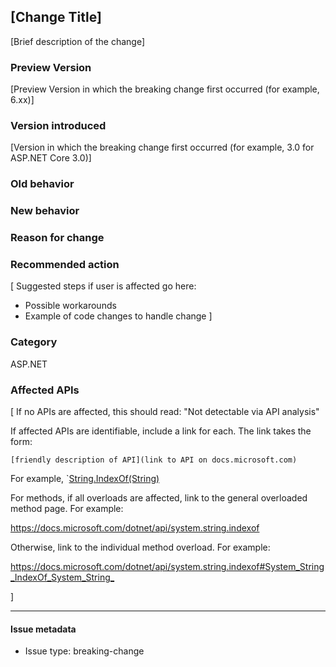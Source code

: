 <!--
This issue template is for use in opening issues that document breaking changes. This template should be used to create an issue by Microsoft product team members who are documenting a breaking change.

Bracketed text is a placeholder; replace the text with the requested information and remove the brackets before submitting the issue. Also, remove this comment before submitting the issue.

-->
## [Change Title]

[Brief description of the change]

### Preview Version

[Preview Version in which the breaking change first occurred (for example, 6.xx)]

### Version introduced

[Version in which the breaking change first occurred (for example, 3.0 for ASP.NET Core 3.0)]

### Old behavior

### New behavior

### Reason for change

### Recommended action

[ Suggested steps if user is affected go here:
- Possible workarounds
- Example of code changes to handle change
]

### Category

ASP.NET

### Affected APIs

[ If no APIs are affected, this should read:
     "Not detectable via API analysis"

  If affected APIs are identifiable, include a link for each. The link takes the form:

  `[friendly description of API](link to API on docs.microsoft.com)`

  For example, `[String.IndexOf(String)](https://docs.microsoft.com/dotnet/api/system.string.indexof#System_String_IndexOf_System_String_)

  For methods, if all overloads are affected, link to the general overloaded method page. For example:

  <https://docs.microsoft.com/dotnet/api/system.string.indexof>

  Otherwise, link to the individual method overload. For example:

  <https://docs.microsoft.com/dotnet/api/system.string.indexof#System_String_IndexOf_System_String_>

]

<!-- Do not modify anything below this line -->

---
#### Issue metadata

* Issue type: breaking-change
